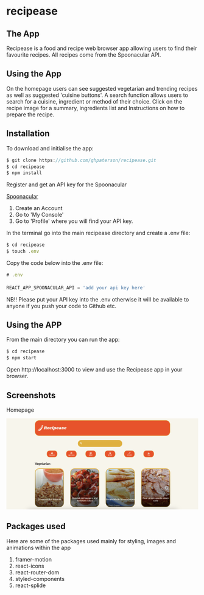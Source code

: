 # recipease

## The App

Recipease is a food and recipe web browser app allowing users to find their favourite recipes. All recipes come from the Spoonacular API.

## Using the App

On the homepage users can see suggested vegetarian and trending recipes as well as suggested 'cuisine buttons'. A search function allows users to search for a cuisine, ingredient or method of their choice. Click on the recipe image for a summary, ingredients list and Instructions on how to prepare the recipe.

## Installation

To download and initialise the app:

```js
$ git clone https://github.com/ghpaterson/recipease.git
$ cd recipease
$ npm install
```

Register and get an API key for the Spoonacular

[Spoonacular](https://spoonacular.com/food-api)

1. Create an Account
2. Go to 'My Console'
3. Go to 'Profile' where you will find your API key.

In the terminal go into the main recipease directory and create a .env file:

```js
$ cd recipease
$ touch .env
```

Copy the code below into the .env file:

```js
# .env

REACT_APP_SPOONACULAR_API = 'add your api key here'
```

NB!! Please put your API key into the .env otherwise it will be available to anyone if you push your code to Github etc.

## Using the APP

From the main directory you can run the app:

```js
$ cd recipease
$ npm start
```

Open http://localhost:3000 to view and use the Recipease app in your browser.

## Screenshots

Homepage

![Homepage](./public/homepage.png)

## Packages used

Here are some of the packages used mainly for styling, images and animations within the app

1. framer-motion
2. react-icons
3. react-router-dom
4. styled-components
5. react-splide
